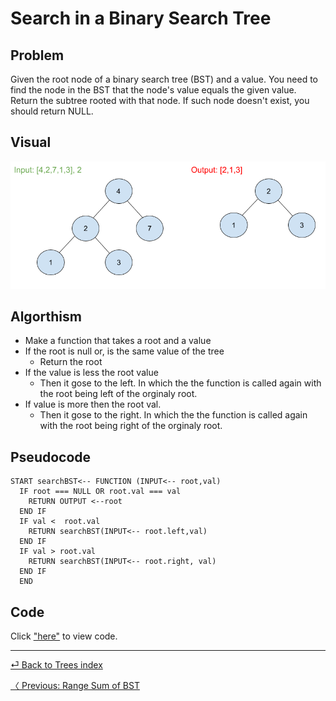 # Search in a Binary Search Tree
## Problem 
Given the root node of a binary search tree (BST) and a value. You need to find the node in the BST that the node's value equals the given value. Return the subtree rooted with that node. If such node doesn't exist, you should return NULL.

## Visual
![](searchBST.png)
## Algorthism
* Make a function that takes a root and a value
* If the root is null or, is the same value of the tree
  * Return the root
* If the value is less the root value
  * Then it gose to the left. In which the the function is called again with the root being left of the orginaly root.
* If value is more then the root val.
  * Then it gose to the right. In which the the function is called again with the root being right of the orginaly root.
## Pseudocode
```
START searchBST<-- FUNCTION (INPUT<-- root,val)
  IF root === NULL OR root.val === val
    RETURN OUTPUT <--root
  END IF
  IF val <  root.val
    RETURN searchBST(INPUT<-- root.left,val)
  END IF
  IF val > root.val
    RETURN searchBST(INPUT<-- root.right, val)
  END IF
  END
```
## Code
Click ["here"](searchTree.js) to view code.

<hr>

[ ⏎ Back to Trees index ](../README.md) 

[〈 Previous: Range Sum of BST](../rangeSum/README.md) 
